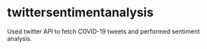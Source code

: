 # twittersentimentanalysis
Used twitter API to fetch COVID-19 tweets and performed sentiment analysis.
